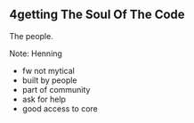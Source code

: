 ##  4getting The Soul Of The Code

The people. <!-- .element: class="fragment" data-fragment-index="0" -->

Note:
Henning

- fw not mytical
- built by people
- part of community
- ask for help
- good access to core
